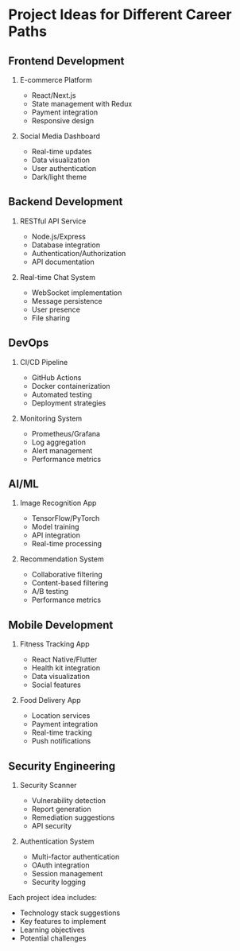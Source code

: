 # Project Ideas for Different Career Paths

## Frontend Development
1. E-commerce Platform
   - React/Next.js
   - State management with Redux
   - Payment integration
   - Responsive design

2. Social Media Dashboard
   - Real-time updates
   - Data visualization
   - User authentication
   - Dark/light theme

## Backend Development
1. RESTful API Service
   - Node.js/Express
   - Database integration
   - Authentication/Authorization
   - API documentation

2. Real-time Chat System
   - WebSocket implementation
   - Message persistence
   - User presence
   - File sharing

## DevOps
1. CI/CD Pipeline
   - GitHub Actions
   - Docker containerization
   - Automated testing
   - Deployment strategies

2. Monitoring System
   - Prometheus/Grafana
   - Log aggregation
   - Alert management
   - Performance metrics

## AI/ML
1. Image Recognition App
   - TensorFlow/PyTorch
   - Model training
   - API integration
   - Real-time processing

2. Recommendation System
   - Collaborative filtering
   - Content-based filtering
   - A/B testing
   - Performance metrics

## Mobile Development
1. Fitness Tracking App
   - React Native/Flutter
   - Health kit integration
   - Data visualization
   - Social features

2. Food Delivery App
   - Location services
   - Payment integration
   - Real-time tracking
   - Push notifications

## Security Engineering
1. Security Scanner
   - Vulnerability detection
   - Report generation
   - Remediation suggestions
   - API security

2. Authentication System
   - Multi-factor authentication
   - OAuth integration
   - Session management
   - Security logging

Each project idea includes:
- Technology stack suggestions
- Key features to implement
- Learning objectives
- Potential challenges